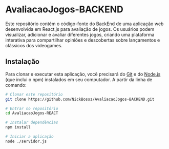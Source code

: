 # AvaliacaoJogos-BACKEND

Este repositório contém o código-fonte do BackEnd de uma aplicação web desenvolvida em React.js para avaliação de jogos. Os usuários podem visualizar, adicionar e avaliar diferentes jogos, criando uma plataforma interativa para compartilhar opiniões e descobertas sobre lançamentos e clássicos dos videogames.

## Instalação

Para clonar e executar esta aplicação, você precisará do [Git](https://git-scm.com) e do [Node.js](https://nodejs.org/en/) (que inclui o npm) instalados em seu computador. A partir da linha de comando:

```bash
# Clonar este repositório
git clone https://github.com/NickBossz/AvaliacaoJogos-BACKEND.git

# Entrar no repositório
cd AvaliacaoJogos-REACT

# Instalar dependências
npm install

# Iniciar a aplicação
node ./servidor.js
```
